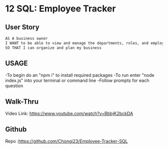 # 12 SQL: Employee Tracker


## User Story

```md
AS A business owner
I WANT to be able to view and manage the departments, roles, and employees in my company
SO THAT I can organize and plan my business
```

## USAGE
-To begin do an "npm i" to install required packages
-To run enter "node index.js" into your terminal or command line
-Follow prompts for each question

## Walk-Thru 
Video Link: https://www.youtube.com/watch?v=BbbjK2bckDA

## Github
Repo :https://github.com/Chongi23/Employee-Tracker-SQL
